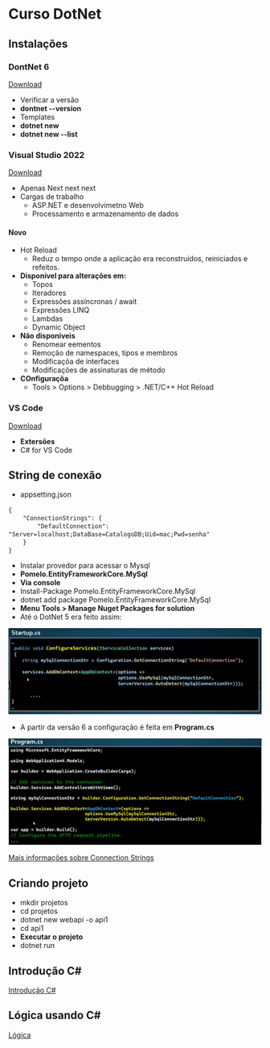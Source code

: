 
# Curso DotNet

## Instalações
### DontNet 6

[Download](https://dotnet.microsoft.com/en-us/download/dotnet/6.0)

- Verificar a versão
- **dontnet --version**
- Templates
- **dotnet new**
- **dotnet new --list**

### Visual Studio 2022

[Download](https://visualstudio.microsoft.com/pt-br/downloads/)

- Apenas Next next next
- Cargas de trabalho
    - ASP.NET e desenvolvimetno Web
    - Processamento e armazenamento de dados
#### Novo
- Hot Reload
    - Reduz o tempo onde a aplicação era reconstruídos, reiniciados e refeitos.
- **Disponível para alterações em:**
    - Topos
    - Iteradores
    - Expressões assíncronas / await
    - Expressões LINQ
    - Lambdas
    - Dynamic Object
- **Não disponíveis**
    - Renomear eementos
    - Remoção de namespaces, tipos e membros
    - Modificaçõa de interfaces
    - Modificações de assinaturas de método
- **COnfiguraçõa**
    - Tools > Options > Debbugging > .NET/C++ Hot Reload



### VS Code

[Download](https://code.visualstudio.com/download)

- **Extersões**
- C# for VS Code

## String de conexão
- appsetting.json
```
{
    "ConnectionStrings": {
        "DefaultConnection": "Server=localhost;DataBase=CatalogoDB;Uid=mac;Pwd=senha"
    }
}
```
- Instalar provedor para acessar o Mysql
- **Pomelo.EntityFrameworkCore.MySql**
- **Via console**
- Install-Package Pomelo.EntityFrameworkCore.MySql
- dotnet add package Pomelo.EntityFrameworkCore.MySql
- **Menu Tools > Manage Nuget Packages for solution**
- Até o DotNet 5 era feito assim:

![Instalação no arquivo](./imagem/img01.png)

- A partir da versão 6 a configuração é feita em **Program.cs**

![Instalação no arquivo](./imagem/img02.png)

[Mais informações sobre Connection Strings](https://www.connectionstrings.com/mysql/)

## Criando projeto
- mkdir projetos
- cd projetos
- dotnet new webapi -o api1
- cd api1
- **Executar o projeto**
- dotnet run

## Introdução C#
[Introdução C#](./Introducao.md)
## Lógica usando C#
[Lógica](./Logica.md)